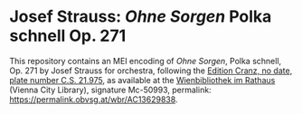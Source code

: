 

# Josef Strauss: *Ohne Sorgen* Polka schnell Op. 271

This repository contains an MEI encoding of *Ohne Sorgen*, Polka schnell, Op. 271 by Josef Strauss for orchestra, following the [Edition Cranz, no date, plate number C.S. 21.975](https://permalink.obvsg.at/wbr/AC13629838), as available at the [Wienbibliothek im Rathaus](https://www.wienbibliothek.at) (Vienna City Library), signature Mc-50993, permalink: <https://permalink.obvsg.at/wbr/AC13629838>.
